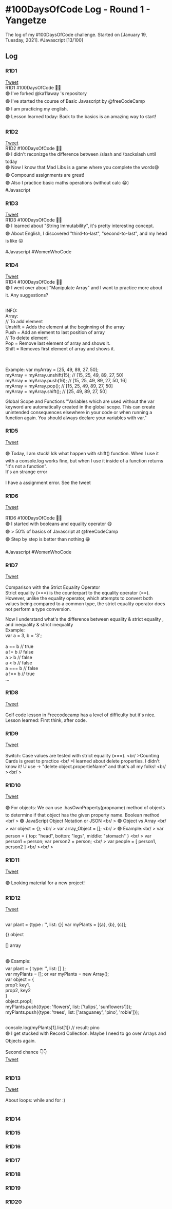 # #100DaysOfCode Log - Round 1 - Yangetze

The log of my #100DaysOfCode challenge. Started on [January 19, Tuesday, 2021].
#Javascript
[13/100]

## Log

### R1D1 
[Tweet](https://twitter.com/yangetze/status/1351727401949130752?s=20)<br />
R1D1 #100DaysOfCode 💜✅ <br />
🟣 I've forked @ka11away 's repository <br />
🟣 I've started the course of Basic Javascript by @freeCodeCamp <br /> 
🟣 I am practicing my english. <br />
🟣 Lesson learned today: Back to the basics is an amazing way to start! <br />

### R1D2
[Tweet](https://twitter.com/yangetze/status/1352095434890747907?s=20)<br />
R1D2 #100DaysOfCode 💜✅ <br />
🟣 I didn't reconizge the difference between /slash and \backslash until today <br />
🟣 Now I know that Mad Libs is a game where you complete the words😅 <br />
🟣 Compound assignments are great! <br />
🟣 Also I practice basic maths operations (without calc 😂) <br />
#Javascript
<br />

### R1D3
[Tweet](https://twitter.com/yangetze/status/1352444992267165700?s=20)<br />
R1D3 #100DaysOfCode 💜✅<br />
🟣 I learned about "String Immutability", it's pretty interesting concept. <br />
🟣 About English, I discovered "third-to-last", "second-to-last", and my head is like 😲<br />
<br />
#Javascript #WomenWhoCode

### R1D4
[Tweet](https://twitter.com/yangetze/status/1353191885628723201?s=20)<br />
R1D4 #100DaysOfCode 💜✅<br />
🟣 I went over about "Manipulate Array" and I want to practice more about it. Any suggestions?

<br /> INFO:
<br />Array: 
<br />// To add element
<br />Unshift = Adds the element at the beginning of the array
<br />Push = Add an element to last position of array
<br />// To delete element
<br />Pop = Remove last element of array and shows it. 
<br />Shift = Removes first element of array and shows it.

<br /><br />Example: 
var myArray = [25, 49, 89, 27, 50];
<br />myArray = myArray.unshift(15); // [15, 25, 49, 89, 27, 50]
<br />myArray = myArray.push(16); // [15, 25, 49, 89, 27, 50, 16]
<br />myArray = myArray.pop(); // [15, 25, 49, 89, 27, 50]
<br />myArray = myArray.shift(); // [25, 49, 89, 27, 50]

Global Scope and Functions
"Variables which are used without the var keyword are automatically created in the global scope. This can create unintended consequences elsewhere in your code or when running a function again. You should always declare your variables with var."



### R1D5
[Tweet](https://twitter.com/yangetze/status/1353561418273067008?s=20)<br />
<br /> 🟣 Today, I am stuck! Idk what happen with shift() function. When I use it with a console.log works fine, but when I use it inside of a function returns "it's not a function".
<br /> It's an strange error 
<br /> 
<br /> I have a assignment error. See the tweet

### R1D6
[Tweet](https://twitter.com/yangetze/status/1353899860395700225?s=20)<br />
<br />R1D6 #100DaysOfCode 💜✅
<br />🟣 I started with booleans and equality operator 😋
<br />🟣 > 50% of basics of Javascript at @freeCodeCamp 
<br />🟣 Step by step is better than nothing 😁
<br />
<br />#Javascript #WomenWhoCode


### R1D7
[Tweet](https://twitter.com/yangetze/status/1354274773283577856?s=20)<br />
<br />
Comparison with the Strict Equality Operator<br />
Strict equality (===) is the counterpart to the equality operator (==). However, unlike the equality operator, which attempts to convert both values being compared to a common type, the strict equality operator does not perform a type conversion.<br />

Now I understand what's the difference between equality  & strict equality , and inequality  & strict inequality <br />
Example: <br />
var a = 3, b = '3';<br />
<br />a == b // true
<br />a != b // false
<br />a > b // false
<br />a < b // false
<br />a === b // false
<br />a !== b // true
<br />...
<br />

### R1D8
[Tweet](https://twitter.com/yangetze/status/1354630152236490759?s=20)<br />
<br />
Golf code lesson in Freecodecamp has a level of difficulty but it's nice. <br />
Lesson learned: First think, after code. <br />

### R1D9
[Tweet](https://twitter.com/yangetze/status/1356438064281829376?s=20)<br />
<br />
Switch: Case values are tested with strict equality (===).
<br/ >Counting Cards is great to practice
<br/ >I learned about delete properties. I didn't know it! U use → "delete object.propertieName" and that's all my folks!
<br/ ><br/ >

### R1D10
[Tweet](https://twitter.com/yangetze/status/1356813415226998785?s=20)<br /><br />
🟣 For objects: We can use .hasOwnProperty(propname) method of objects to determine if that object has the given property name. Boolean method
<br/ >
🟣 JavaScript Object Notation or JSON
<br/ >
🟣 Object vs Array <br/ >
var object = {}; <br/ >
var array_Object = []; <br/ >
🟣 Example:<br/ >
var person = {
  top: "head",
  botton: "legs",
  middle: "stomach"
}
<br/ >
var person1 = person;
var person2 = person;
<br/ >
var people = [ person1, person2 ]
<br/ ><br/ >

### R1D11
[Tweet](https://twitter.com/yangetze/status/1357170997430992896?s=20)<br /><br />
🟣 Looking material for a new project! 

### R1D12
[Tweet](https://twitter.com/yangetze/status/1358966772410560512?s=20)<br /><br />

var plant = {type : '', list: {}]
var myPlants = [{a}, {b}, {c}];


{} object <br /><br />
[] array <br /><br />

🟣 Example: <br />
var plant = { type: '', list: [] };<br />
var myPlants = []; or var myPlants = new Array();<br />
var object = {<br />
  prop1: key1,<br />
  prop2, key2<br />
}<br />
object.prop1;<br />
myPlants.push({type: 'flowers', list: ['tulips', 'sunflowers']});<br />
myPlants.push({type: 'trees', list: ['araguaney', 'pino', 'roble']});<br /><br />

console.log(myPlants[1].list[1]) // result: pino <br />
🟣 I get stucked with Record Collection. Maybe I need to go over Arrays and Objects again.<br /><br />
Second chance 👇👇<br />
[Tweet](https://twitter.com/yangetze/status/1358982629866020870?s=20)<br /><br />

### R1D13
[Tweet](https://twitter.com/yangetze/status/1360426148543557636?s=20)<br /><br />
About loops: while and for :) <br /><br />


### R1D14

### R1D15

### R1D16

### R1D17

### R1D18

### R1D19

### R1D20
